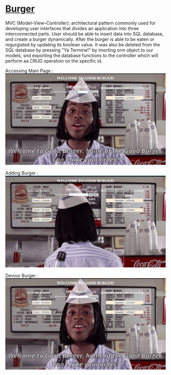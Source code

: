  
# [Burger](https://guarded-lowlands-48682.herokuapp.com/)
   MVC (Model–View–Controller): architectural pattern commonly used for developing user interfaces that divides an application into three interconnected parts. User should be able to insert data into SQL database, and create a burger dynamically. After the burger is able to be eaten or regurgiated by updating its boolean value. It was also be deleted from the SQL database by pressing "Ya Termine!" by imorting orm object to our models, snd exporting the database functions to the controller which will perform aa CRUD operation on the specific id.


Accessing Main Page :
   ![main route Screenshot](https://github.com/jpimentel45/burger/blob/master/public/assets/img/Screenshot.png "Logo Title Text 1")

Adding Burger :
   ![main route Screenshot](https://github.com/jpimentel45/burger/blob/master/public/assets/img/Screenshot2.png "Logo Title Text 1")

Devour Burger :
   ![main route Screenshot](https://github.com/jpimentel45/burger/blob/master/public/assets/img/Screenshot3.png "Logo Title Text 1")


   

   
   
